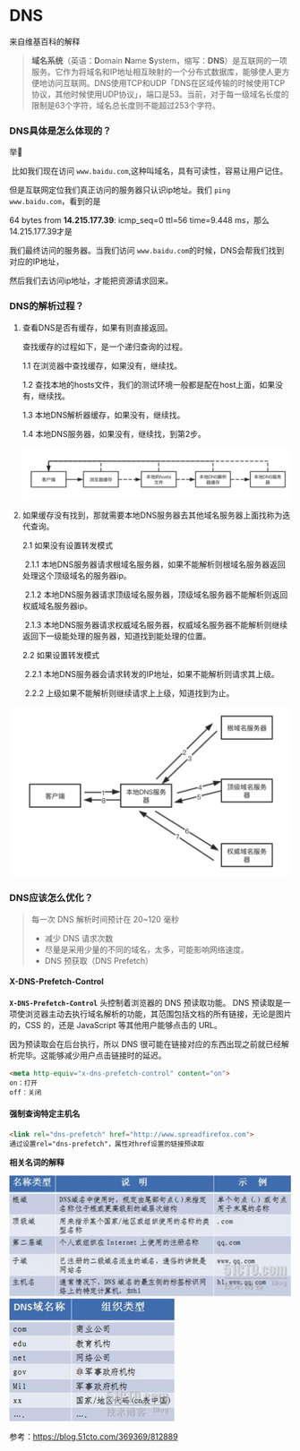 # DNS

来自维基百科的解释

> **域名系统**（英语：**D**omain **N**ame **S**ystem，缩写：**DNS**）是互联网的一项服务。它作为将域名和IP地址相互映射的一个分布式数据库，能够使人更方便地访问互联网。DNS使用TCP和UDP「DNS在区域传输的时候使用TCP协议，其他时候使用UDP协议」，端口是53。当前，对于每一级域名长度的限制是63个字符，域名总长度则不能超过253个字符。



### DNS具体是怎么体现的？

举🌰

​	比如我们现在访问 `www.baidu.com`,这种叫域名，具有可读性，容易让用户记住。

但是互联网定位我们真正访问的服务器只认识ip地址。我们 `ping www.baidu.com`，看到的是

64 bytes from **14.215.177.39**: icmp_seq=0 ttl=56 time=9.448 ms，那么14.215.177.39才是

我们最终访问的服务器。当我们访问 `www.baidu.com`的时候，DNS会帮我们找到对应的IP地址，

然后我们去访问ip地址，才能把资源请求回来。



### DNS的解析过程？

1. 查看DNS是否有缓存，如果有则直接返回。

   查找缓存的过程如下，是一个递归查询的过程。

   1.1 在浏览器中查找缓存，如果没有，继续找。

   1.2 查找本地的hosts文件，我们的测试环境一般都是配在host上面，如果没有，继续找。

   1.3 本地DNS解析器缓存，如果没有，继续找。

   1.4 本地DNS服务器，如果没有，继续找，到第2步。

   

   ![image-20210822162844465](images/DNS的解析递归过程.png)

2. 如果缓存没有找到，那就需要本地DNS服务器去其他域名服务器上面找称为迭代查询。

   2.1 如果没有设置转发模式

   ​	2.1.1 本地DNS服务器请求根域名服务器，如果不能解析则根域名服务器返回处理这个顶级域名的服务器ip。

   ​	2.1.2 本地DNS服务器请求顶级域名服务器，顶级域名服务器不能解析则返回权威域名服务器ip。

   ​	2.1.3 本地DNS服务器请求权威域名服务器，权威域名服务器不能解析则继续返回下一级能处理的服务器，知道找到能处理的位置。

   2.2 如果设置转发模式

   ​	2.2.1 本地DNS服务器会请求转发的IP地址，如果不能解析则请求其上级。

   ​	2.2.2  上级如果不能解析则继续请求上上级，知道找到为止。	





<img src="images/DNS迭代解析.png" alt="image-20210822162727244" style="zoom:50%;" />

### DNS应该怎么优化？

> 每一次 DNS 解析时间预计在 20~120 毫秒
>
> - 减少 DNS 请求次数
>  - 尽量是采用少量的不同的域名，太多，可能影响网络速度。
> - DNS 预获取（DNS Prefetch）
> 



#### **X-DNS-Prefetch-Control**

**`X-DNS-Prefetch-Control`** 头控制着浏览器的 DNS 预读取功能。 DNS 预读取是一项使浏览器主动去执行域名解析的功能，其范围包括文档的所有链接，无论是图片的，CSS 的，还是 JavaScript 等其他用户能够点击的 URL。

因为预读取会在后台执行，所以 DNS 很可能在链接对应的东西出现之前就已经解析完毕。这能够减少用户点击链接时的延迟。

```html
<meta http-equiv="x-dns-prefetch-control" content="on"> 
on：打开
off：关闭
```

#### 强制查询特定主机名

```html
<link rel="dns-prefetch" href="http://www.spreadfirefox.com">
通过设置rel="dns-prefetch"，属性对href设置的链接预读取
```



**相关名词的解释**

<img src="images/域名名词解析.png" alt="image-20210822162914805" style="zoom:50%;" />



<img src="images/域名后缀解析.png" alt="image-20210822162934684" style="zoom:50%;" />

参考：https://blog.51cto.com/369369/812889